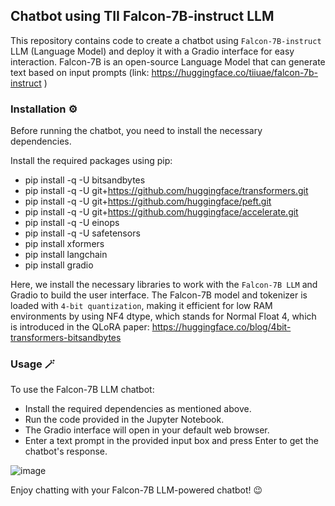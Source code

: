 ## Chatbot using TII Falcon-7B-instruct LLM

This repository contains code to create a chatbot using `Falcon-7B-instruct` LLM (Language Model) and deploy it with a Gradio interface for easy interaction. Falcon-7B is an open-source Language Model that can generate text based on input prompts (link: https://huggingface.co/tiiuae/falcon-7b-instruct )

### Installation ⚙️
Before running the chatbot, you need to install the necessary dependencies.

Install the required packages using pip:
* pip install -q -U bitsandbytes
* pip install -q -U git+https://github.com/huggingface/transformers.git
* pip install -q -U git+https://github.com/huggingface/peft.git
* pip install -q -U git+https://github.com/huggingface/accelerate.git
* pip install -q -U einops
* pip install -q -U safetensors
* pip install xformers
* pip install langchain
* pip install gradio

Here, we install the necessary libraries to work with the `Falcon-7B LLM` and Gradio to build the user interface.
The Falcon-7B model and tokenizer is loaded with `4-bit quantization`, making it efficient for low RAM environments by using NF4 dtype, which stands for Normal Float 4, which is introduced in the QLoRA paper: https://huggingface.co/blog/4bit-transformers-bitsandbytes


### Usage 🪄
To use the Falcon-7B LLM chatbot:
* Install the required dependencies as mentioned above.
* Run the code provided in the Jupyter Notebook.
* The Gradio interface will open in your default web browser.
* Enter a text prompt in the provided input box and press Enter to get the chatbot's response.

![image](https://github.com/Navin964/Falcon-7B/assets/73225962/219465d0-0d6f-45d2-805c-3bd67e6e156f)

Enjoy chatting with your Falcon-7B LLM-powered chatbot! 😉
